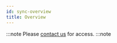 ```yaml
---
id: sync-overview
title: Overview
---
```


:::note
Please [contact us](mailto:support@phasetwo.io) for access.
:::note
